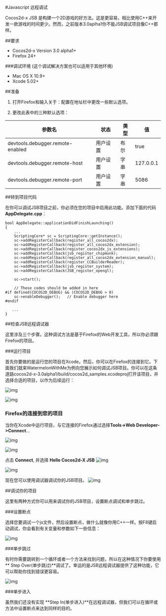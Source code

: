 #Javascript 远程调试

Cocos2d-x JSB 是构建一个2D游戏的好方法。这是更容易，相比使用C++来开发一款游戏的时间更少。然而，之前版本3.0aplha1你不能JSB调试项目像C++那样。

##要求

- Cocos2d-x Version 3.0 alpha1+
- Firefox 24+

###调试环境 (这个调试解决方案也可以适用于其他环境)

- Mac OS X 10.9+
- Xcode 5.02+

##准备

1. 打开Firefox和输入关于：配置在地址栏中更改一些默认选项。 

2. 更改此表中的三种默认选项：

| 参数名 		| 		状态 			| 类型 | 值 |
| ------------ | ------------- | ------------ | ------------ |
| devtools.debugger.remote-enabled|	用户设置	| 布尔	| true |
| devtools.debugger.remote-host	 | 用户设置	| 字串 |	127.0.0.1|
|devtools.debugger.remote-port	| 用户设置	| 字串 | 	5086|

##转到项目代码

在你可以调试JSB项目之前，你必须在您的项目中启用此功能。添加下面的代码**AppDelegate.cpp**：

```
bool AppDelegate::applicationDidFinishLaunching()
{
    ...
    ScriptingCore* sc = ScriptingCore::getInstance();
    sc->addRegisterCallback(register_all_cocos2dx);
    sc->addRegisterCallback(register_all_cocos2dx_extension);
    sc->addRegisterCallback(register_cocos2dx_js_extensions);
    sc->addRegisterCallback(jsb_register_chipmunk);
    sc->addRegisterCallback(register_all_cocos2dx_extension_manual);
    sc->addRegisterCallback(register_CCBuilderReader);
    sc->addRegisterCallback(jsb_register_system);
    sc->addRegisterCallback(JSB_register_opengl);

    sc->start();

    // These codes should be added in here
#if defined(COCOS2D_DEBUG) && (COCOS2D_DEBUG > 0)
    sc->enableDebugger();   // Enable debugger here
#endif

   ...
}
```

##检查JSB远程调试器

这里涉及三个步骤。这种调试方法是基于Firefox的Web开发工具，所以你必须跟Firefox的项目。 

###运行项目 

首先你要做的是运行您的项目在Xcode。然后，你可以在Firefox的连接到它。下面我们就来WatermelonWithMe为例向您展示如何调试JSB项目。你可以在这条道路cocos2d-x-3.0alpha1/build/cocos2d_samples.xcodeproj打开该项目，并选择合适的项目，以作为后续运行：

![img](res/selectedProject.png)

  
  
![img](res/runningProject.png)


### Firefox的连接到您的项目 
当你在Xcode中运行项目，与它连接的Firefox通过选择**Tools->Web Developer->Connect**...

![img](res/selectOption.png)


![img](res/selectConnect.png)

点击 **Connect**, 并选择 **Hello Cocos2d-X JSB**
![img](res/connecting.png)

![img](res/chooseProject.png)

现在您可以使用调试器调试你的JSB项目。
![img](res/debugger.png)

##调试你的项目

这里有两种方式你可以用来调试你的JSB项目，设置断点调试和单步跳过。

###设置断点

选择您要调试一个js文件，然后设置断点，做什么就像你用C++一样。按F8键启动调试，你会看到有关变量和参数如下一些信息：

![img](res/breakpoint.png)

###单步跳过

有时你需要跳转到一个循环或者一个方法来找到问题，所以在这种情况下你要使用** Step Over(单步跳过)**调试了。幸运的是JSB远程调试器提供了这种功能，它可以帮助你找到错误更容易。

![img](res/stepover.png)

###单步进入

虽然我们还没有实现 **Step In(单步进入)**在远程调试器，但我们可以在循环或方法中设置断点来达到同样的目的。
